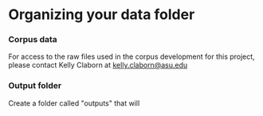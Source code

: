 # Organizing your data folder

### Corpus data

For access to the raw files used in the corpus development for this project, please contact Kelly Claborn at kelly.claborn@asu.edu

### Output folder

Create a folder called "outputs" that will 